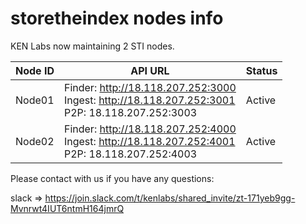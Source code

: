 # storetheindex nodes info
KEN Labs now maintaining 2 STI nodes.

| Node ID | API URL                                                      | Status |
| ------- | ------------------------------------------------------------ | ------ |
| Node01  | Finder: http://18.118.207.252:3000<br />Ingest: http://18.118.207.252:3001<br />P2P: 18.118.207.252:3003 | Active |
| Node02  | Finder: http://18.118.207.252:4000<br />Ingest: http://18.118.207.252:4001<br />P2P: 18.118.207.252:4003 | Active |

Please contact with us if you have any questions: 

slack => https://join.slack.com/t/kenlabs/shared_invite/zt-171yeb9gg-Mvnrwt4IUT6ntmH164jmrQ

